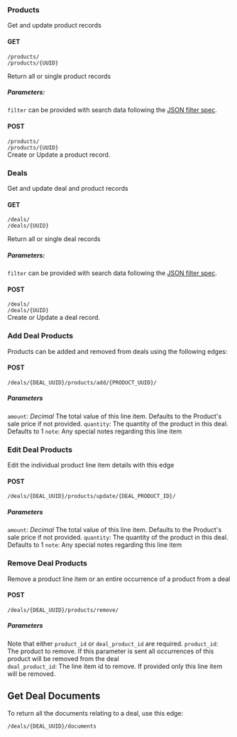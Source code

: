 ### Products

Get and update product records

#### GET
`/products/`  
`/products/{UUID}`   

Return all or single product records

##### Parameters:
`filter` can be provided with search data following the [JSON filter spec](/crmasp/crmpro/wiki/Dynamic-Model-Filtering).


#### POST
`/products/`  
`/products/{UUID}`  
Create or Update a product record.  


### Deals

Get and update deal and product records

#### GET
`/deals/`  
`/deals/{UUID}`   

Return all or single deal records  

##### Parameters:
`filter` can be provided with search data following the [JSON filter spec](/crmasp/crmpro/wiki/Dynamic-Model-Filtering).


#### POST
`/deals/`  
`/deals/{UUID}`  
Create or Update a deal record.  

 

### Add Deal Products

Products can be added and removed from deals using the following edges:

#### POST
`/deals/{DEAL_UUID}/products/add/{PRODUCT_UUID}/`

##### Parameters
`amount`: *Decimal* The total value of this line item. Defaults to the Product's sale price if not provided.
`quantity`: The quantity of the product in this deal. Defaults to 1
`note`: Any special notes regarding this line item


### Edit Deal Products

Edit the individual product line item details with this edge

#### POST
`/deals/{DEAL_UUID}/products/update/{DEAL_PRODUCT_ID}/`

##### Parameters
`amount`: *Decimal* The total value of this line item. Defaults to the Product's sale price if not provided.
`quantity`: The quantity of the product in this deal. Defaults to 1
`note`: Any special notes regarding this line item

### Remove Deal Products

Remove a product line item or an entire occurrence of a product from a deal

#### POST
`/deals/{DEAL_UUID}/products/remove/`

##### Parameters
Note that either `product_id` or `deal_product_id` are required. 
`product_id`: The product to remove. If this parameter is sent all occurrences of this product will be removed from the deal  
`deal_product_id`: The line item id to remove. If provided only this line item will be removed.

## Get Deal Documents

To return all the documents relating to a deal, use this edge:  

`/deals/{DEAL_UUID}/documents`

